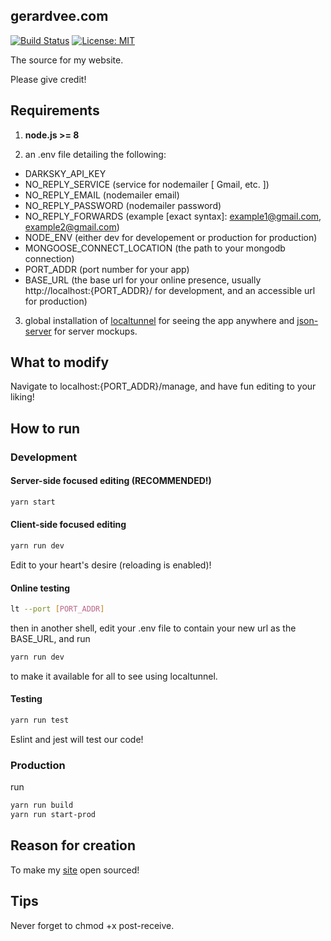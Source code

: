 ## gerardvee.com

[![Build Status](https://travis-ci.org/GerardVee/site.svg?branch=master)](https://travis-ci.org/GerardVee/site)
[![License: MIT](https://img.shields.io/badge/License-MIT-yellow.svg)](https://opensource.org/licenses/MIT)

The source for my website.

Please give credit!

## Requirements

1. **node.js >= 8**

2. an .env file detailing the following:

* DARKSKY_API_KEY
* NO_REPLY_SERVICE (service for nodemailer [ Gmail, etc. ])
* NO_REPLY_EMAIL (nodemailer email)
* NO_REPLY_PASSWORD (nodemailer password)
* NO_REPLY_FORWARDS (example [exact syntax]: example1@gmail.com, example2@gmail.com)
* NODE_ENV (either dev for developement or production for production)
* MONGOOSE_CONNECT_LOCATION (the path to your mongodb connection)
* PORT_ADDR (port number for your app)
* BASE_URL (the base url for your online presence, usually http://localhost:{PORT_ADDR}/ for development, and an accessible url for production)

3. global installation of [localtunnel](https://github.com/localtunnel/localtunnel) for seeing the app anywhere and [json-server](https://github.com/typicode/json-server) for server mockups.

## What to modify
 
Navigate to localhost:{PORT_ADDR}/manage, and have fun editing to your liking!

## How to run

### Development

#### Server-side focused editing (RECOMMENDED!)

```bash
yarn start
```

#### Client-side focused editing

```bash
yarn run dev
```

Edit to your heart's desire (reloading is enabled)!

#### Online testing

```bash
lt --port [PORT_ADDR]
```

then in another shell, edit your .env file to contain your new url as the BASE_URL, and run

```bash
yarn run dev
```

to make it available for all to see using localtunnel.

#### Testing

```bash
yarn run test
```

Eslint and jest will test our code!

### Production

run

```bash
yarn run build
yarn run start-prod
```

## Reason for creation

To make my [site](https://gerardvee.com/) open sourced!

## Tips

Never forget to chmod +x post-receive.